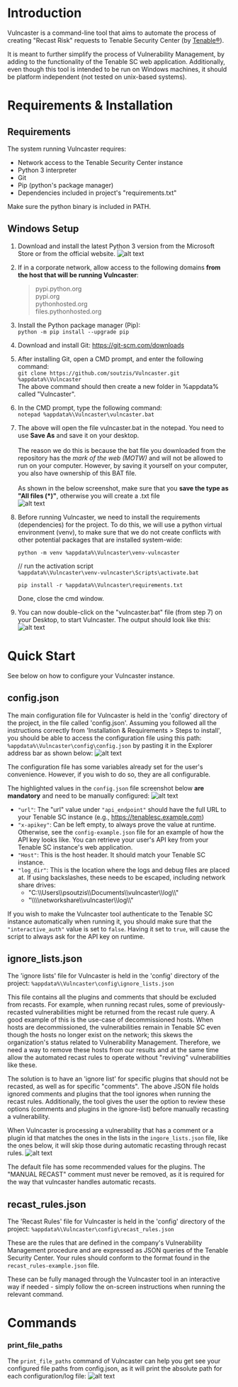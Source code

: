 # Introduction 
Vulncaster is a command-line tool that aims to automate the process of creating "Recast Risk" requests to 
Tenable Security Center (by [Tenable®](https://www.tenable.com/products/security-center)).

It is meant to further simplify the process of Vulnerability Management, by adding to the functionality 
of the Tenable SC web application. Additionally, even though this tool is intended to be run on Windows 
machines, it should be platform independent (not tested on unix-based systems).

# Requirements & Installation
## Requirements
The system running Vulncaster requires:

- Network access to the Tenable Security Center instance
- Python 3 interpreter
- Git
- Pip (python's package manager)
- Dependencies included in project's "requirements.txt"

Make sure the python binary is included in PATH.

## Windows Setup
1. Download and install the latest Python 3 version from the Microsoft Store or from the official website.
![alt text](img/image.png)
2. If in a corporate network, allow access to the following domains **from the host that will be running Vulncaster**:
    > pypi.python.org<br>
    > pypi.org<br>
    > pythonhosted.org<br>
    > files.pythonhosted.org

3. Install the Python package manager (Pip):<br>`python -m pip install --upgrade pip`

4. Download and install Git: https://git-scm.com/downloads

5. After installing Git, open a CMD prompt, and enter the following command:<br>`git clone https://github.com/soutzis/Vulncaster.git %appdata%\Vulncaster`
<br>The above command should then create a new folder in %appdata% called "Vulncaster".

6. In the CMD prompt, type the following command:<br>`notepad %appdata%\Vulncaster\vulncaster.bat`

7. The above will open the file vulncaster.bat in the notepad. You need to use **Save As** and save it on your desktop.<br><br>The reason we do this is because the bat file you downloaded from the repository has the *mark of the web (MOTW)* and will not be allowed to run on your computer. However, by saving it yourself on your computer, you also have ownership of this BAT file.
<br><br>As shown in the below screenshot, make sure that you **save the type as "All files (*)"**, otherwise you will create a .txt file
<br>![alt text](img/image-1.png)

8. Before running Vulncaster, we need to install the requirements (dependencies) for the project. To do this, we will use a python virtual environment (venv), to make sure that we do not create conflicts with other potential packages that are installed system-wide:<br>

    `python -m venv %appdata%\Vulncaster\venv-vulncaster`

    // run the activation script <br>
    `%appdata%\Vulncaster\venv-vulncaster\Scripts\activate.bat`

    `pip install -r %appdata%\Vulncaster\requirements.txt`

    Done, close the cmd window.

9. You can now double-click on the "vulncaster.bat" file (from step 7) on your Desktop, to start Vulncaster. The output should look like this:<br>
![alt text](img/image-2.png)


# Quick Start
See below on how to configure your Vulncaster instance.
## config.json
The main configuration file for Vulncaster is held in the 'config' directory of the project, in the file called 'config.json'. Assuming you followed all the instructions correctly from 'Installation & Requirements > Steps to install', you should be able to access the configuration file using this path: `%appdata%\Vulncaster\config\config.json` by pasting it in the Explorer address bar as shown below:
![alt text](img/image-5.png)

The configuration file has some variables already set for the user's convenience. However, if you wish to do so, they are all configurable.

The highlighted values in the `config.json` file screenshot below **are mandatory** and need to be manually configured:
![alt text](img/image-4.png)

  - `"url"`: The "url" value under `"api_endpoint"` should have the full URL to your Tenable SC instance (e.g., https://tenablesc.example.com)
  - `"x-apikey"`: Can be left empty, to always prove the value at runtime. Otherwise, see the `config-example.json` file for an example of how the API key looks like. You can retrieve your user's API key from your Tenable SC instance's web application.
  - `"Host"`: This is the host header. It should match your Tenable SC instance.
  - `"log_dir"`: This is the location where the logs and debug files are placed at. If using backslashes, these needs to be escaped, including network share drives:
      - "C:\\\\Users\\\\psoutzis\\\\Documents\\\\vulncaster\\\\log\\\\"
      - "\\\\\\\\networkshare\\\\vulncaster\\\\log\\\\"

 If you wish to make the Vulncaster tool authenticate to the Tenable SC instance automatically when running it, you should make sure that the `"interactive_auth"` value is set to `false`. Having it set to `true`, will cause the script to always ask for the API key on runtime.

 ## ignore_lists.json
 The 'ignore lists' file for Vulncaster is held in the 'config' directory of the project: `%appdata%\Vulncaster\config\ignore_lists.json`

 This file contains all the plugins and comments that should be excluded from recasts. For example, when running recast rules, some of previously-recasted vulnerabilities might be returned from the recast rule query. A good example of this is the use-case of decommissioned hosts. When hosts are decommissioned, the vulnerabilities remain in Tenable SC even though the hosts no longer exist on the network; this skews the organization's status related to Vulnerability Management. Therefore, we need a way to remove these hosts from our results and at the same time allow the automated recast rules to operate without "reviving" vulnerabilities like these.

The solution is to have an 'ignore list' for specific plugins that should not be recasted, as well as for specific "comments". The above JSON file holds ignored comments and plugins that the tool ignores when running the recast rules. Additionally, the tool gives the user the option to review these options (comments and plugins in the ignore-list) before manually recasting a vulnerability.

When Vulncaster is processing a vulnerability that has a comment or a plugin id that matches the ones in the lists in the `ingore_lists.json` file, like the ones below, it will skip those during automatic recasting through recast rules.
![alt text](img/image-6.png)

The default file has some recommended values for the plugins. The "MANUAL RECAST" comment must never be removed, as it is required for the way that vulncaster handles automatic recasts.

## recast_rules.json
The 'Recast Rules' file for Vulncaster is held in the 'config' directory of the project: `%appdata%\Vulncaster\config\recast_rules.json`

These are the rules that are defined in the company's Vulnerability Management procedure and are expressed as JSON queries of the Tenable Security Center. Your rules should conform to the format found in the `recast_rules-example.json` file.

These can be fully managed through the Vulncaster tool in an interactive way if needed - simply follow the on-screen instructions when running the relevant command.

# Commands
### print_file_paths
The `print_file_paths` command of Vulncaster can help you get see your configured file paths from config.json, as it will print the absolute path for each configuration/log file:
![alt text](img/image-3.png)

    



